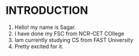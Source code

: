 # INTRODUCTION
1. Hello! my name is Sagar.
2. I have done my FSC from NCR-CET COllege
3. Iam currently studying CS from FAST University
4. Pretty excited for it.
